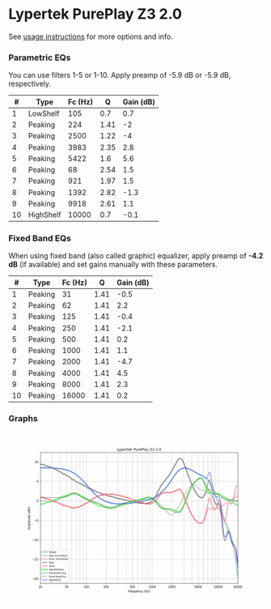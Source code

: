 # Lypertek PurePlay Z3 2.0
See [usage instructions](https://github.com/jaakkopasanen/AutoEq#usage) for more options and info.

### Parametric EQs
You can use filters 1-5 or 1-10. Apply preamp of -5.9 dB or -5.9 dB, respectively.

|   # | Type      |   Fc (Hz) |    Q |   Gain (dB) |
|-----|-----------|-----------|------|-------------|
|   1 | LowShelf  |       105 | 0.7  |         0.7 |
|   2 | Peaking   |       224 | 1.41 |        -2   |
|   3 | Peaking   |      2500 | 1.22 |        -4   |
|   4 | Peaking   |      3983 | 2.35 |         2.8 |
|   5 | Peaking   |      5422 | 1.6  |         5.6 |
|   6 | Peaking   |        68 | 2.54 |         1.5 |
|   7 | Peaking   |       921 | 1.97 |         1.5 |
|   8 | Peaking   |      1392 | 2.82 |        -1.3 |
|   9 | Peaking   |      9918 | 2.61 |         1.1 |
|  10 | HighShelf |     10000 | 0.7  |        -0.1 |

### Fixed Band EQs
When using fixed band (also called graphic) equalizer, apply preamp of **-4.2 dB** (if available) and set gains manually with these parameters.

|   # | Type    |   Fc (Hz) |    Q |   Gain (dB) |
|-----|---------|-----------|------|-------------|
|   1 | Peaking |        31 | 1.41 |        -0.5 |
|   2 | Peaking |        62 | 1.41 |         2.2 |
|   3 | Peaking |       125 | 1.41 |        -0.4 |
|   4 | Peaking |       250 | 1.41 |        -2.1 |
|   5 | Peaking |       500 | 1.41 |         0.2 |
|   6 | Peaking |      1000 | 1.41 |         1.1 |
|   7 | Peaking |      2000 | 1.41 |        -4.7 |
|   8 | Peaking |      4000 | 1.41 |         4.5 |
|   9 | Peaking |      8000 | 1.41 |         2.3 |
|  10 | Peaking |     16000 | 1.41 |         0.2 |

### Graphs
![](./Lypertek%20PurePlay%20Z3%202.0.png)
